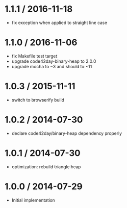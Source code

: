 
1.1.1 / 2016-11-18
==================

 * fix exception when applied to straight line case

1.1.0 / 2016-11-06
==================

 * fix Makefile test target
 * upgrade  code42day-binary-heap to 2.0.0
 * upgrade mocha to ~3 and should to ~11

1.0.3 / 2015-11-11
==================

 * switch to browserify build

1.0.2 / 2014-07-30
==================

 * declare code42day/binary-heap dependency properly

1.0.1 / 2014-07-30
==================

 * optimization: rebuild triangle heap

1.0.0 / 2014-07-29
==================

 * Initial implementation
